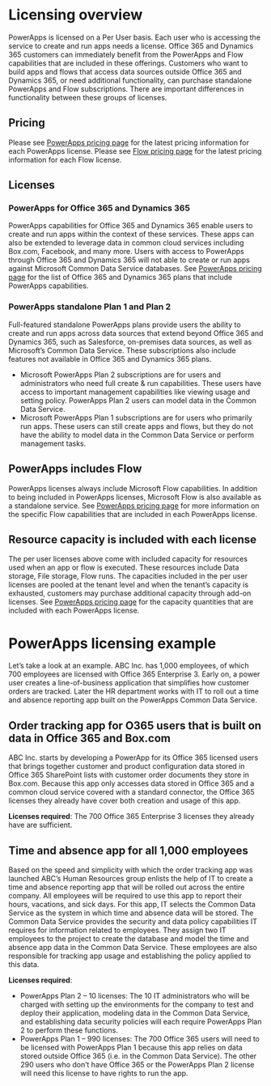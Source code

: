 <properties
    pageTitle="Licensing overview | Microsoft PowerApps"
    description="Microsoft PowerApps licensing overview."
    services=""
    suite="powerapps"
    documentationCenter="na"
    authors="jamesol-msft"
    manager="anneta"
    editor=""
    tags=""
 />
<tags
    ms.service="powerapps"
    ms.devlang="na"
    ms.topic="article"
    ms.tgt_pltfrm="na"
    ms.workload="na"
    ms.date="10/30/2016"
    ms.author="jamesol"/>

# Licensing overview #
PowerApps is licensed on a Per User basis.  Each user who is accessing the service to create and run apps needs a license.  Office 365 and Dynamics 365 customers can immediately benefit from the PowerApps and Flow capabilities that are included in these offerings.  Customers who want to build apps and flows that access data sources outside Office 365 and Dynamics 365, or need additional functionality, can purchase standalone PowerApps and Flow subscriptions.  There are important differences in functionality between these groups of licenses.

## Pricing ##
Please see [PowerApps pricing page][2] for the latest pricing information for each PowerApps license.
Please see [Flow pricing page][1] for the latest pricing information for each Flow license.

## Licenses ##

### PowerApps for Office 365 and Dynamics 365 ###
PowerApps capabilities for Office 365 and Dynamics 365 enable users to create and run apps within the context of these services.  These apps can also be extended to leverage data in common cloud services including Box.com, Facebook, and many more. Users with access to PowerApps through Office 365 and Dynamics 365 will not able to create or run apps against Microsoft Common Data Service databases. See [PowerApps pricing page][2] for the list of Office 365 and Dynamics 365 plans that include PowerApps capabilities.

### PowerApps standalone Plan 1 and Plan 2 ###
Full-featured standalone PowerApps plans provide users the ability to create and run apps across data sources that extend beyond Office 365 and Dynamics 365, such as Salesforce, on-premises data sources, as well as Microsoft’s Common Data Service.  These subscriptions also include features not available in Office 365 and Dynamics 365 plans.
* Microsoft PowerApps Plan 2 subscriptions are for users and administrators who need full create & run capabilities. These users have access to important management capabilities like  viewing usage and setting policy.  PowerApps Plan 2 users can model data in the Common Data Service.
*	Microsoft PowerApps Plan 1 subscriptions are for users who primarily run apps.  These users can still create apps and flows, but they do not have the ability to model data in the Common Data Service or perform management tasks.

## PowerApps includes Flow ##
PowerApps licenses always include Microsoft Flow capabilities.  In addition to being included in PowerApps licenses, Microsoft Flow is also available as a standalone service. See [PowerApps pricing page][2] for more information on the specific Flow capabilities that are included in each PowerApps license.

## Resource capacity is included with each license ##
The per user licenses above come with included capacity for resources used when an app or flow is executed.  These resources include Data storage, File storage, Flow runs.  The capacities included in the per user licenses are pooled at the tenant level and when the tenant’s capacity is exhausted, customers may purchase additional capacity through add-on licenses. See [PowerApps pricing page][2] for the capacity quantities that are included with each PowerApps license.

# PowerApps licensing example #
Let’s take a look at an example.  ABC Inc. has 1,000 employees, of which 700 employees are licensed with Office 365 Enterprise 3.  Early on, a power user creates a line-of-business application that simplifies how customer orders are tracked.  Later the HR department works with IT to roll out a time and absence reporting app built on the PowerApps Common Data Service.

## Order tracking app for O365 users that is built on data in Office 365 and Box.com ##
ABC Inc. starts by developing a PowerApp for its Office 365 licensed users that brings together customer and product configuration data stored in Office 365 SharePoint lists with customer order documents they store in Box.com.  Because this app only accesses data stored in Office 365 and a common cloud service covered with a standard connector, the Office 365 licenses they already have cover both creation and usage of this app.

**Licenses required**:  The 700 Office 365 Enterprise 3 licenses they already have are sufficient.

## Time and absence app for all 1,000 employees ##
Based on the speed and simplicity with which the order tracking app was launched ABC’s Human Resources group enlists the help of IT to create a time and absence reporting app that will be rolled out across the entire company.  All employees will be required to use this app to report their hours, vacations, and sick days.
For this app, IT selects the Common Data Service as the system in which time and absence data will be stored.  The Common Data Service provides the security and data policy capabilities IT requires for information related to employees.  They assign two IT employees to the project to create the database and model the time and absence app data in the Common Data Service.  These employees are also responsible for tracking app usage and establishing the policy applied to this data.

**Licenses required**:
* PowerApps Plan 2 – 10 licenses:  The 10 IT administrators who will be charged with setting up the environments for the company to test and deploy their application, modeling data in the Common Data Service, and establishing data security policies will each require PowerApps Plan 2 to perform these functions.
* PowerApps Plan 1 – 990 licenses:  The 700 Office 365 users will need to be licensed with PowerApps Plan 1 because this app relies on data stored outside Office 365 (i.e. in the Common Data Service).  The other 290 users who don’t have Office 365 or the PowerApps Plan 2 license will need this license to have rights to run the app.

<!--Reference links in article-->
[1]: https://flow.microsoft.com/pricing/
[2]: https://powerapps.microsoft.com/pricing
